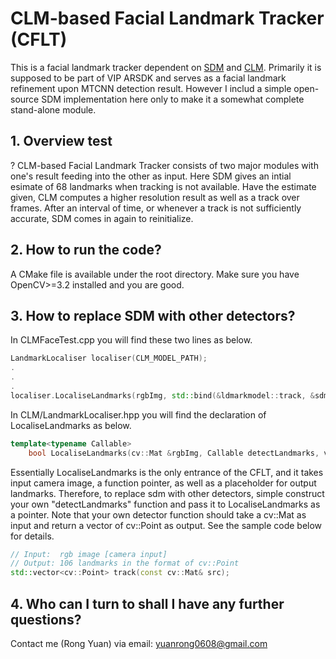 # CLM-based Facial Landmark Tracker (CFLT)
This is a facial landmark tracker dependent on [SDM](https://github.com/zeusees/HyperLandmark) and [CLM](https://github.com/TadasBaltrusaitis/OpenFace). Primarily it is supposed to be part of VIP ARSDK and serves as a facial landmark refinement upon MTCNN detection result. However I includ a simple open-source SDM implementation here only to make it a somewhat complete stand-alone module. 

## 1. Overview test
?
CLM-based Facial Landmark Tracker consists of two major modules with one's result feeding into the other as input. Here SDM gives an intial esimate of 68 landmarks when tracking is not available. Have the estimate given, CLM computes a higher resolution result as well as a track over frames. After an interval of time, or whenever a track is not sufficiently accurate, SDM comes in again to reinitialize.  

## 2. How to run the code?
A CMake file is available under the root directory. Make sure you have OpenCV>=3.2 installed and you are good.  

## 3. How to replace SDM with other detectors?
In CLMFaceTest.cpp you will find these two lines as below.  
```c++
LandmarkLocaliser localiser(CLM_MODEL_PATH);
.
.
.
localiser.LocaliseLandmarks(rgbImg, std::bind(&ldmarkmodel::track, &sdm, std::placeholders::_1), lmks);  
```

In CLM/LandmarkLocaliser.hpp you will find the declaration of LocaliseLandmarks as below.
```c++
template<typename Callable>
    bool LocaliseLandmarks(cv::Mat &rgbImg, Callable detectLandmarks, vector<cv::Point> &lmks2d)
```

Essentially LocaliseLandmarks is the only entrance of the CFLT, and it takes input camera image, a function pointer, as well as a placeholder for output landmarks. Therefore, to replace sdm with other detectors, simple construct your own "detectLandmarks" function and pass it to LocaliseLandmarks as a pointer. Note that your own detector function should take a cv::Mat as input and return a vector of cv::Point as output. See the sample code below for details.  

```c++
// Input:  rgb image [camera input]
// Output: 106 landmarks in the format of cv::Point
std::vector<cv::Point> track(const cv::Mat& src);
```

## 4. Who can I turn to shall I have any further questions?
Contact me (Rong Yuan) via email: yuanrong0608@gmail.com
